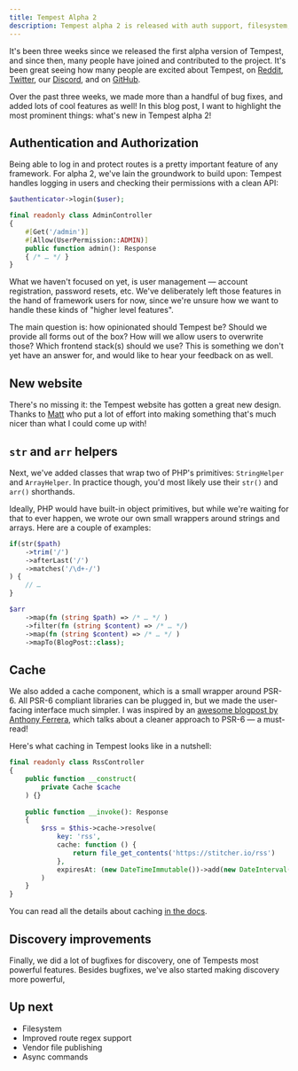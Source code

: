 ```yaml
---
title: Tempest Alpha 2
description: Tempest alpha 2 is released with auth support, filesystem, and more!
---
```


It's been three weeks since we released the first alpha version of Tempest, and since then, many people have joined and contributed to the project. It's been great seeing how many people are excited about Tempest, on [Reddit](https://www.reddit.com/r/PHP/comments/1fi2dny/introducing_tempest_the_framework_that_gets_out/), [Twitter](https://x.com/LukeDowning19/status/1836083961174397420), our [Discord](https://tempestphp.com/discord), and on [GitHub](https://github.com/tempestphp/tempest-framework).

Over the past three weeks, we made more than a handful of bug fixes, and added lots of cool features as well! In this blog post, I want to highlight the most prominent things: what's new in Tempest alpha 2!

## Authentication and Authorization

Being able to log in and protect routes is a pretty important feature of any framework. For alpha 2, we've lain the groundwork to build upon: Tempest handles logging in users and checking their permissions with a clean API:

```php
$authenticator->login($user);
```

```php
final readonly class AdminController
{
    #[Get('/admin')]
    #[Allow(UserPermission::ADMIN)]
    public function admin(): Response
    { /* … */ }
}
```

What we haven't focused on yet, is user management — account registration, password resets, etc. We've deliberately left those features in the hand of framework users for now, since we're unsure how we want to handle these kinds of "higher level features". 

The main question is: how opinionated should Tempest be? Should we provide all forms out of the box? How will we allow users to overwrite those? Which frontend stack(s) should we use? This is something we don't yet have an answer for, and would like to hear your feedback on as well.

## New website

There's no missing it: the Tempest website has gotten a great new design. Thanks to [Matt](https://github.com/tempestphp/tempest-docs/pull/20) who put a lot of effort into making something that's much nicer than what I could come up with!

## `str` and `arr` helpers

Next, we've added classes that wrap two of PHP's primitives: `StringHelper` and `ArrayHelper`. In practice though, you'd most likely use their `str()` and `arr()` shorthands.

Ideally, PHP would have built-in object primitives, but while we're waiting for that to ever happen, we wrote our own small wrappers around strings and arrays. Here are a couple of examples:

```php
if(str($path)
    ->trim('/')
    ->afterLast('/')
    ->matches('/\d+-/')
) {
    // …
}
```

```php
$arr
    ->map(fn (string $path) => /* … */ )
    ->filter(fn (string $content) => /* … */)
    ->map(fn (string $content) => /* … */ )
    ->mapTo(BlogPost::class);
```

## Cache

We also added a cache component, which is a small wrapper around PSR-6. All PSR-6 compliant libraries can be plugged in, but we made the user-facing interface much simpler. I was inspired by an [awesome blogpost by Anthony Ferrera](https://blog.ircmaxell.com/2014/10/an-open-letter-to-php-fig.html), which talks about a cleaner approach to PSR-6 — a must-read!

Here's what caching in Tempest looks like in a nutshell:

```php
final readonly class RssController
{
    public function __construct(
        private Cache $cache
    ) {}
    
    public function __invoke(): Response
    {
        $rss = $this->cache->resolve(
            key: 'rss',
            cache: function () {
                return file_get_contents('https://stitcher.io/rss')
            },
            expiresAt: (new DateTimeImmutable())->add(new DateInterval('P1D'))
        )
    }   
}
```

You can read all the details about caching [in the docs](/docs/framework/caching).

## Discovery improvements

Finally, we did a lot of bugfixes for discovery, one of Tempests most powerful features. Besides bugfixes, we've also started making discovery more powerful, 

## Up next

- Filesystem
- Improved route regex support
- Vendor file publishing
- Async commands